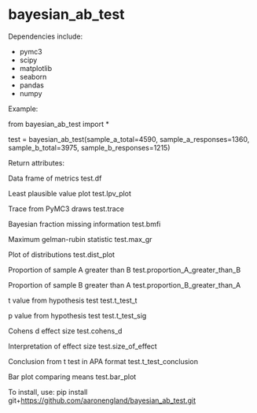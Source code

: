 # bayesian_ab_test

Dependencies include:
- pymc3
- scipy
- matplotlib
- seaborn
- pandas
- numpy

Example:

from bayesian_ab_test import *

test = bayesian_ab_test(sample_a_total=4590, 
                        sample_a_responses=1360, 
                        sample_b_total=3975, 
                        sample_b_responses=1215)

Return attributes:

Data frame of metrics
test.df

Least plausible value plot
test.lpv_plot

Trace from PyMC3 draws
test.trace

Bayesian fraction missing information
test.bmfi

Maximum gelman-rubin statistic
test.max_gr

Plot of distributions
test.dist_plot

Proportion of sample A greater than B
test.proportion_A_greater_than_B

Proportion of sample B greater than A
test.proportion_B_greater_than_A

t value from hypothesis test
test.t_test_t

p value from hypothesis test
test.t_test_sig

Cohens d effect size
test.cohens_d

Interpretation of effect size
test.size_of_effect

Conclusion from t test in APA format
test.t_test_conclusion

Bar plot comparing means
test.bar_plot

To install, use: pip install git+https://github.com/aaronengland/bayesian_ab_test.git
